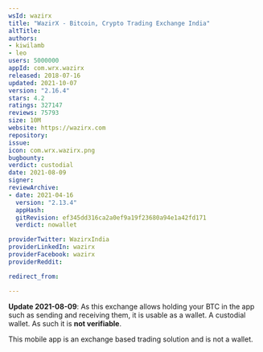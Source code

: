 ```yaml
---
wsId: wazirx
title: "WazirX - Bitcoin, Crypto Trading Exchange India"
altTitle: 
authors:
- kiwilamb
- leo
users: 5000000
appId: com.wrx.wazirx
released: 2018-07-16
updated: 2021-10-07
version: "2.16.4"
stars: 4.2
ratings: 327147
reviews: 75793
size: 10M
website: https://wazirx.com
repository: 
issue: 
icon: com.wrx.wazirx.png
bugbounty: 
verdict: custodial
date: 2021-08-09
signer: 
reviewArchive:
- date: 2021-04-16
  version: "2.13.4"
  appHash: 
  gitRevision: ef345dd316ca2a0ef9a19f23680a94e1a42fd171
  verdict: nowallet

providerTwitter: WazirxIndia
providerLinkedIn: wazirx
providerFacebook: wazirx
providerReddit: 

redirect_from:

---
```



**Update 2021-08-09**: As this exchange allows holding your BTC in the app such
as sending and receiving them, it is usable as a wallet. A custodial wallet. As
such it is **not verifiable**.

This mobile app is an exchange based trading solution and is not a wallet.
